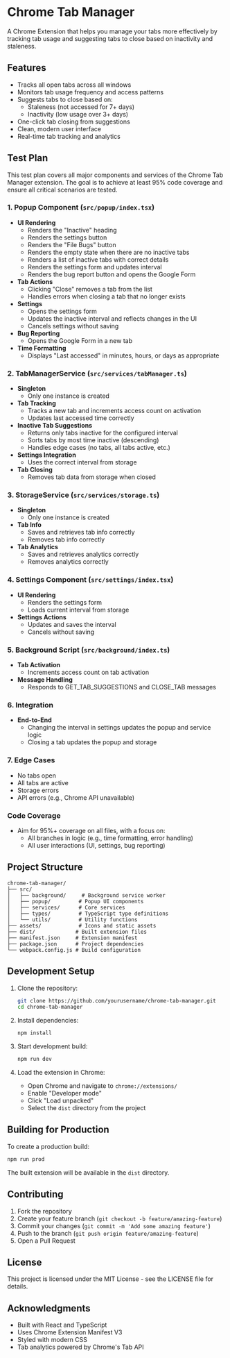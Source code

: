 # Chrome Tab Manager

A Chrome Extension that helps you manage your tabs more effectively by tracking tab usage and suggesting tabs to close based on inactivity and staleness.

## Features

- Tracks all open tabs across all windows
- Monitors tab usage frequency and access patterns
- Suggests tabs to close based on:
  - Staleness (not accessed for 7+ days)
  - Inactivity (low usage over 3+ days)
- One-click tab closing from suggestions
- Clean, modern user interface
- Real-time tab tracking and analytics

## Test Plan

This test plan covers all major components and services of the Chrome Tab Manager extension. The goal is to achieve at least 95% code coverage and ensure all critical scenarios are tested.

### 1. Popup Component (`src/popup/index.tsx`)
- **UI Rendering**
  - Renders the "Inactive" heading
  - Renders the settings button
  - Renders the "File Bugs" button
  - Renders the empty state when there are no inactive tabs
  - Renders a list of inactive tabs with correct details
  - Renders the settings form and updates interval
  - Renders the bug report button and opens the Google Form
- **Tab Actions**
  - Clicking "Close" removes a tab from the list
  - Handles errors when closing a tab that no longer exists
- **Settings**
  - Opens the settings form
  - Updates the inactive interval and reflects changes in the UI
  - Cancels settings without saving
- **Bug Reporting**
  - Opens the Google Form in a new tab
- **Time Formatting**
  - Displays "Last accessed" in minutes, hours, or days as appropriate

### 2. TabManagerService (`src/services/tabManager.ts`)
- **Singleton**
  - Only one instance is created
- **Tab Tracking**
  - Tracks a new tab and increments access count on activation
  - Updates last accessed time correctly
- **Inactive Tab Suggestions**
  - Returns only tabs inactive for the configured interval
  - Sorts tabs by most time inactive (descending)
  - Handles edge cases (no tabs, all tabs active, etc.)
- **Settings Integration**
  - Uses the correct interval from storage
- **Tab Closing**
  - Removes tab data from storage when closed

### 3. StorageService (`src/services/storage.ts`)
- **Singleton**
  - Only one instance is created
- **Tab Info**
  - Saves and retrieves tab info correctly
  - Removes tab info correctly
- **Tab Analytics**
  - Saves and retrieves analytics correctly
  - Removes analytics correctly

### 4. Settings Component (`src/settings/index.tsx`)
- **UI Rendering**
  - Renders the settings form
  - Loads current interval from storage
- **Settings Actions**
  - Updates and saves the interval
  - Cancels without saving

### 5. Background Script (`src/background/index.ts`)
- **Tab Activation**
  - Increments access count on tab activation
- **Message Handling**
  - Responds to GET_TAB_SUGGESTIONS and CLOSE_TAB messages

### 6. Integration
- **End-to-End**
  - Changing the interval in settings updates the popup and service logic
  - Closing a tab updates the popup and storage

### 7. Edge Cases
- No tabs open
- All tabs are active
- Storage errors
- API errors (e.g., Chrome API unavailable)

### Code Coverage
- Aim for 95%+ coverage on all files, with a focus on:
  - All branches in logic (e.g., time formatting, error handling)
  - All user interactions (UI, settings, bug reporting)

## Project Structure

```
chrome-tab-manager/
├── src/
│   ├── background/     # Background service worker
│   ├── popup/         # Popup UI components
│   ├── services/      # Core services
│   ├── types/         # TypeScript type definitions
│   └── utils/         # Utility functions
├── assets/            # Icons and static assets
├── dist/             # Built extension files
├── manifest.json     # Extension manifest
├── package.json      # Project dependencies
└── webpack.config.js # Build configuration
```

## Development Setup

1. Clone the repository:
   ```bash
   git clone https://github.com/yourusername/chrome-tab-manager.git
   cd chrome-tab-manager
   ```

2. Install dependencies:
   ```bash
   npm install
   ```

3. Start development build:
   ```bash
   npm run dev
   ```

4. Load the extension in Chrome:
   - Open Chrome and navigate to `chrome://extensions/`
   - Enable "Developer mode"
   - Click "Load unpacked"
   - Select the `dist` directory from the project

## Building for Production

To create a production build:

```bash
npm run prod
```

The built extension will be available in the `dist` directory.

## Contributing

1. Fork the repository
2. Create your feature branch (`git checkout -b feature/amazing-feature`)
3. Commit your changes (`git commit -m 'Add some amazing feature'`)
4. Push to the branch (`git push origin feature/amazing-feature`)
5. Open a Pull Request

## License

This project is licensed under the MIT License - see the LICENSE file for details.

## Acknowledgments

- Built with React and TypeScript
- Uses Chrome Extension Manifest V3
- Styled with modern CSS
- Tab analytics powered by Chrome's Tab API 